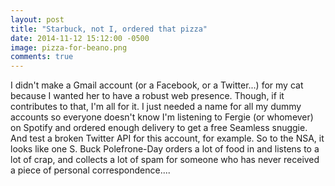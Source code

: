 ```yaml
---
layout: post
title: "Starbuck, not I, ordered that pizza"
date: 2014-11-12 15:12:00 -0500
image: pizza-for-beano.png 
comments: true
---
```


I didn't make a Gmail account (or a Facebook, or a Twitter...) for my cat because I wanted her to have a robust web presence. Though, if it contributes to that, I'm all for it. I just needed a name for all my dummy accounts so everyone doesn't know I'm listening to Fergie (or whomever) on Spotify and ordered enough delivery to get a free Seamless snuggie. And test a broken Twitter API for this account, for example. So to the NSA, it looks like one S. Buck Polefrone-Day orders a lot of food in and listens to a lot of crap, and collects a lot of spam for someone who has never received a piece of personal correspondence....

